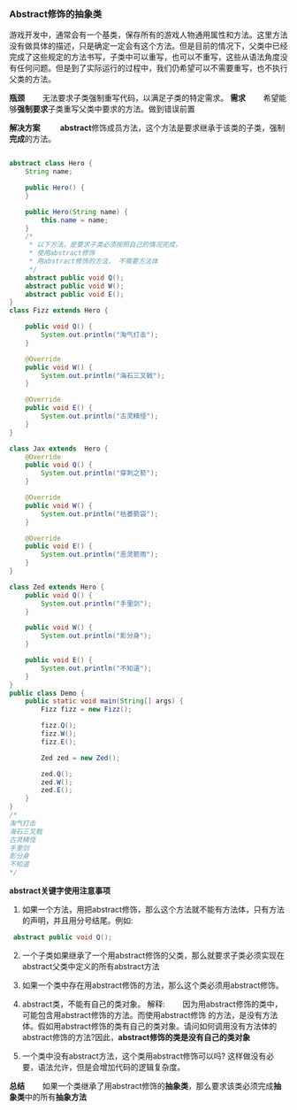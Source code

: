 ### Abstract修饰的抽象类

游戏开发中，通常会有一个基类，保存所有的游戏人物通用属性和方法。这里方法没有做具体的描述，只是确定一定会有这个方法。但是目前的情况下，父类中已经完成了这些规定的方法书写，子类中可以重写，也可以不重写，这些从语法角度没有任何问题。但是到了实际运行的过程中，我们仍希望可以不需要重写，也不执行父类的方法。

**瓶颈**
　　无法要求子类强制重写代码，以满足子类的特定需求。
**需求**
　　希望能够**强制要求**子类重写父类中要求的方法。做到错误前置

**解决方案**
　　 **abstract**修饰成员方法，这个方法是要求继承于该类的子类，强制**完成**的方法。

```java

abstract class Hero {
    String name;

    public Hero() {
    }

    public Hero(String name) {
        this.name = name;
    }
    /*
     * 以下方法，是要求子类必须按照自己的情况完成，
     * 使用abstract修饰
     * 用abstract修饰的方法， 不需要方法体
     */
    abstract public void Q();
    abstract public void W();
    abstract public void E();
}
class Fizz extends Hero {

    public void Q() {
        System.out.println("淘气打击");
    }

    @Override
    public void W() {
        System.out.println("海石三叉戟");
    }

    @Override
    public void E() {
        System.out.println("古灵精怪");
    }
}

class Jax extends  Hero {
    @Override
    public void Q() {
        System.out.println("穿刺之箭");
    }

    @Override
    public void W() {
        System.out.println("枯萎箭袋");
    }

    @Override
    public void E() {
        System.out.println("恶灵箭雨");
    }
}

class Zed extends Hero {
    public void Q() {
        System.out.println("手里剑");
    }

    public void W() {
        System.out.println("影分身");
    }

    public void E() {
        System.out.println("不知道");
    }
}
public class Demo {
    public static void main(String[] args) {
        Fizz fizz = new Fizz();

        fizz.Q();
        fizz.W();
        fizz.E();

        Zed zed = new Zed();

        zed.Q();
        zed.W();
        zed.E();
    }
}
/*
淘气打击
海石三叉戟
古灵精怪
手里剑
影分身
不知道
*/
```
**abstract关键字使用注意事项**

1. 如果一个方法，用把abstract修饰，那么这个方法就不能有方法体，只有方法的声明，并且用分号结尾。例如:

  ```java
   abstract public void Q();
  ```

2. 一个子类如果继承了一个用abstract修饰的父类，那么就要求子类必须实现在abstract父类中定义的所有abstract方法
3. 如果一个类中存在用abstract修饰的方法，那么这个类必须用abstract修饰。

4. abstract类，不能有自己的类对象。 
解释:
　　因为用abstract修饰的类中，可能包含用abstract修饰的方法。而使用abstract修饰 的方法，是没有方法体。假如用abstract修饰的类有自己的类对象。请问如何调用没有方法体的 abstract修饰的方法?因此，**abstract修饰的类是没有自己的类对象**

5. 一个类中没有abstract方法，这个类用abstract修饰可以吗? 这样做没有必要，语法允许，但是会增加代码的逻辑复杂度。

**总结** 
　　如果一个类继承了用abstract修饰的**抽象类**，那么要求该类必须完成**抽象类**中的所有**抽象方法**
